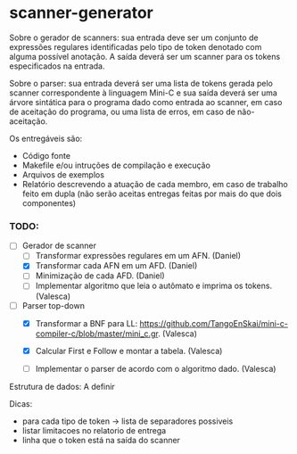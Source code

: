 # scanner-generator

Sobre o gerador de scanners: sua entrada deve ser um conjunto de expressões regulares identificadas pelo tipo de token denotado com alguma possível anotação. A saída deverá ser um scanner para os tokens especificados na entrada.

Sobre o parser: sua entrada deverá ser uma lista de tokens gerada pelo scanner correspondente à linguagem Mini-C e sua saída deverá ser uma árvore sintática para o programa dado como entrada ao scanner, em caso de aceitação do programa, ou uma lista de erros, em caso de não-aceitação.

Os entregáveis são:
- Código fonte
- Makefile e/ou intruções de compilação e execução
- Arquivos de exemplos
- Relatório descrevendo a atuação de cada membro, em caso de trabalho feito em dupla (não serão aceitas entregas feitas por mais do que dois componentes)

### TODO:

- [ ] Gerador de scanner
    - [ ] Transformar expressões regulares em um AFN. (Daniel)
    - [x] Transformar cada AFN em um AFD. (Daniel)
    - [ ] Minimização de cada AFD. (Daniel)
    - [ ] Implementar algoritmo que leia o autômato e imprima os tokens. (Valesca)
- [ ] Parser top-down
    - [x] Transformar a BNF para LL: https://github.com/TangoEnSkai/mini-c-compiler-c/blob/master/mini_c.gr. (Valesca)
    - [x] Calcular First e Follow e montar a tabela. (Valesca)
    - [ ] Implementar o parser de acordo com o algoritmo dado. (Valesca)


Estrutura de dados: A definir

Dicas:
- para cada tipo de token -> lista de separadores possiveis
- listar limitacoes no relatorio de entrega
- linha que o token está na saída do scanner

